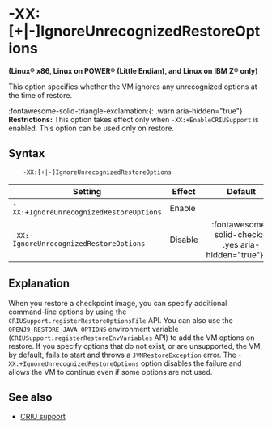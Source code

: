 <!--
* Copyright (c) 2017, 2023 IBM Corp. and others
*
* This program and the accompanying materials are made
* available under the terms of the Eclipse Public License 2.0
* which accompanies this distribution and is available at
* https://www.eclipse.org/legal/epl-2.0/ or the Apache
* License, Version 2.0 which accompanies this distribution and
* is available at https://www.apache.org/licenses/LICENSE-2.0.
*
* This Source Code may also be made available under the
* following Secondary Licenses when the conditions for such
* availability set forth in the Eclipse Public License, v. 2.0
* are satisfied: GNU General Public License, version 2 with
* the GNU Classpath Exception [1] and GNU General Public
* License, version 2 with the OpenJDK Assembly Exception [2].
*
* [1] https://www.gnu.org/software/classpath/license.html
* [2] https://openjdk.org/legal/assembly-exception.html
*
* SPDX-License-Identifier: EPL-2.0 OR Apache-2.0 OR GPL-2.0-only WITH Classpath-exception-2.0 OR GPL-2.0-only WITH OpenJDK-assembly-exception-1.0
-->

# -XX:\[+|-\]IgnoreUnrecognizedRestoreOptions

**(Linux&reg; x86, Linux on POWER&reg; (Little Endian), and Linux on IBM Z&reg; only)**

This option specifies whether the VM ignores any unrecognized options at the time of restore.

:fontawesome-solid-triangle-exclamation:{: .warn aria-hidden="true"} **Restrictions:** This option takes effect only when `-XX:+EnableCRIUSupport` is enabled. This option can be used only on restore.


## Syntax

        -XX:[+|-]IgnoreUnrecognizedRestoreOptions

| Setting               | Effect  | Default                                                                            |
|-----------------------|---------|:----------------------------------------------------------------------------------:|
| `-XX:+IgnoreUnrecognizedRestoreOptions` | Enable  |                                                                                 |
| `-XX:-IgnoreUnrecognizedRestoreOptions` | Disable | :fontawesome-solid-check:{: .yes aria-hidden="true"}<span class="sr-only">yes</span>  |


## Explanation

When you restore a checkpoint image, you can specify additional command-line options by using the `CRIUSupport.registerRestoreOptionsFile` API. You can also use the `OPENJ9_RESTORE_JAVA_OPTIONS` environment variable (`CRIUSupport.registerRestoreEnvVariables` API) to add the VM options on restore. If you specify options that do not exist, or are unsupported, the VM, by default, fails to start and throws a `JVMRestoreException` error. The `-XX:+IgnoreUnrecognizedRestoreOptions` option disables the failure and allows the VM to continue even if some options are not used.

## See also

- [CRIU support](criusupport.md)

<!-- ==== END OF TOPIC ==== xxignorenrecognizedestoreptions.md ==== -->
